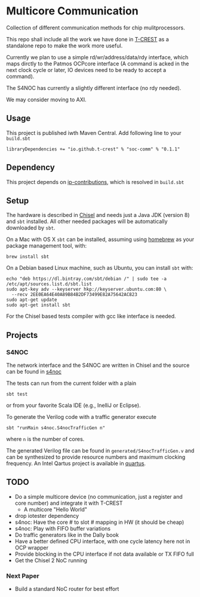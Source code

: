 # Multicore Communication

Collection of different communication methods for chip mulitprocessors.

This repo shall include all the work we have done in [T-CREST](https://github.com/t-crest) as a
standalone repo to make the work more useful.

Currently we plan to use a simple rd/wr/address/data/rdy interface, which maps
dirctly to the Patmos OCPcore interface (A command is acked in the next
clock cycle or later, IO devices need to be ready to accept a command).

The S4NOC has currently a slightly different interface (no rdy needed).

We may consider moving to AXI.

## Usage

This project is published iwth Maven Central. Add following line to your ```build.sbt```

```
libraryDependencies += "io.github.t-crest" % "soc-comm" % "0.1.1"
```
## Dependency

This project depends on [ip-contributions](https://github.com/freechipsproject/ip-contributions),
which is resolved in ```build.sbt``` 

## Setup

The hardware is described in [Chisel](https://chisel.eecs.berkeley.edu/)
and needs just a Java JDK (version 8) and `sbt` installed. All other needed packages
will be automatically downloaded by `sbt`.


On a Mac with OS X `sbt` can be installed, assuming using [homebrew](http://brew.sh/)
as your package management tool, with:
```
brew install sbt
```

On a Debian based Linux machine, such as Ubuntu, you can install `sbt` with:
```
echo "deb https://dl.bintray.com/sbt/debian /" | sudo tee -a /etc/apt/sources.list.d/sbt.list
sudo apt-key adv --keyserver hkp://keyserver.ubuntu.com:80 \
  --recv 2EE0EA64E40A89B84B2DF73499E82A75642AC823
sudo apt-get update
sudo apt-get install sbt
```

For the Chisel based tests compiler with gcc like interface is needed.

## Projects

### S4NOC

The network interface and the S4NOC are written in Chisel and the
source can be found in [s4noc](src/main/scala/s4noc)

The tests can run from the current folder with a plain

```
sbt test
```


or from your favorite Scala IDE (e.g., InelliJ or Eclipse).

To generate the Verilog code with a traffic generator execute

```
sbt "runMain s4noc.S4nocTrafficGen n"
```

where `n` is the number of cores.

The generated Verilog file can be found in ```generated/S4nocTrafficGen.v```
and can be synthesized to provide resource numbers and maximum
clocking frequency.  An Intel Qartus project is available in [quartus](quartus).

## TODO

 * Do a simple multicore device (no communication,
   just a register and core number) and integrate it with T-CREST
   * A multicore "Hello World"
 * drop iotester dependency
 * s4noc: Have the core # to slot # mapping in HW (it should be cheap)
 * s4noc: Play with FIFO buffer variations
 * Do traffic generators like in the Dally book
 * Have a better defined CPU interface, with one cycle latency here not in OCP wrapper
 * Provide blocking in the CPU interface if not data available or TX FIFO full
 * Get the Chisel 2 NoC running

### Next Paper

 * Build a standard NoC router for best effort
